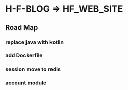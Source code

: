 # H-F-BLOG => HF_WEB_SITE

##  Road Map

### replace java with kotlin
### add Dockerfile
### session move to redis
### account module
###
